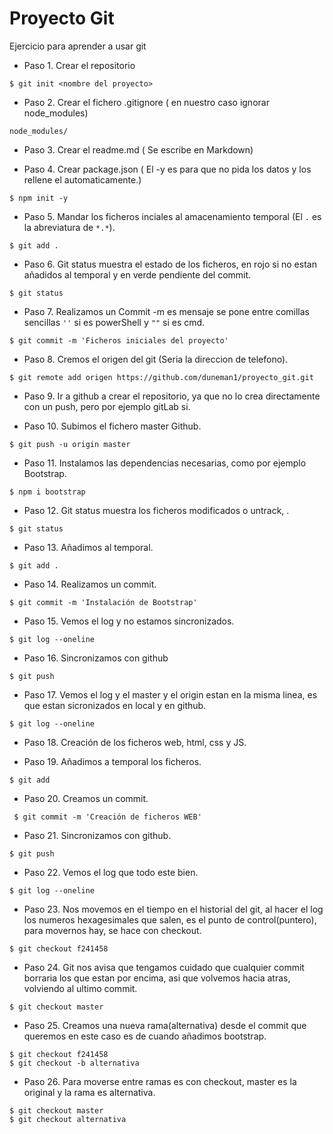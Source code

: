 # Proyecto Git #

Ejercicio para aprender a usar git

- Paso 1. Crear el repositorio

```shell
$ git init <nombre del proyecto>
```

- Paso 2. Crear el fichero .gitignore ( en nuestro caso ignorar node_modules)

```
node_modules/
```

- Paso 3. Crear el readme.md ( Se escribe en Markdown)

- Paso 4. Crear package.json ( El -y es para que no pida los datos y los rellene el automaticamente.)

```shell
$ npm init -y
```

- Paso 5. Mandar los ficheros inciales al amacenamiento temporal (El `.` es la abreviatura de `*.*`).

```shell
$ git add .
```

- Paso 6. Git status muestra el estado de los ficheros, en rojo si no estan añadidos al temporal y en verde pendiente del commit.

```shell
$ git status
```

- Paso 7. Realizamos un Commit -m es mensaje se pone entre comillas sencillas `''` si es powerShell y `""` si es cmd.

```shell
$ git commit -m 'Ficheros iniciales del proyecto'
```

- Paso 8. Cremos el origen del git (Seria la direccion de telefono).

```shell
$ git remote add origen https://github.com/duneman1/proyecto_git.git
```

- Paso 9. Ir a github a crear el repositorio, ya que no lo crea directamente con un push, pero por ejemplo gitLab si.

- Paso 10. Subimos el fichero master Github.

```shell
$ git push -u origin master
```
- Paso 11. Instalamos  las dependencias necesarias, como por ejemplo Bootstrap.

```shell
$ npm i bootstrap
```
- Paso 12. Git status muestra los ficheros modificados o untrack, .

```shell
$ git status
```

- Paso 13. Añadimos al temporal.

```shell
$ git add .
```

- Paso 14. Realizamos un commit.

```
$ git commit -m 'Instalación de Bootstrap'
```

- Paso 15. Vemos el log y no estamos sincronizados.

```shell
$ git log --oneline
```

- Paso 16. Sincronizamos con github

```shell
$ git push
```

- Paso 17. Vemos el log y el master y el origin estan en la misma linea, es que estan sicronizados en local y en github.

```shell
$ git log --oneline
```

- Paso 18. Creación de los ficheros web, html, css y JS.

- Paso 19. Añadimos a temporal los ficheros.

```shell
$ git add
```

- Paso 20. Creamos un commit.
 
```shell
 $ git commit -m 'Creación de ficheros WEB'
```

- Paso 21. Sincronizamos con github.

```shell
$ git push
```

- Paso 22. Vemos el log que todo este bien.

```shell
$ git log --oneline
```

- Paso 23. Nos movemos en el tiempo en el historial del git, al hacer el log los numeros hexagesimales que salen, es el punto de control(puntero), para movernos hay, se hace con checkout.

```shell
$ git checkout f241458
```

- Paso 24. Git nos avisa que tengamos cuidado que cualquier commit borraria los que estan por encima, asi que volvemos hacia atras, volviendo al ultimo commit.

```shell
$ git checkout master
```

- Paso 25. Creamos una nueva rama(alternativa) desde el commit que queremos en este caso es de cuando añadimos bootstrap.

```shell
$ git checkout f241458
$ git checkout -b alternativa
```

- Paso 26. Para moverse entre ramas es con checkout, master es la original y la rama es alternativa.

```shell
$ git checkout master
$ git checkout alternativa
```
